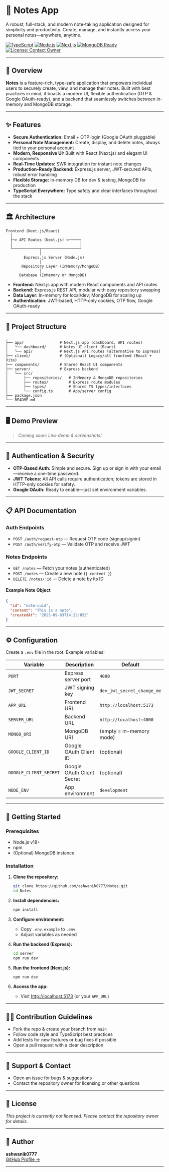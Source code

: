 # 📝 Notes App

A robust, full-stack, and modern note-taking application designed for simplicity and productivity. Create, manage, and instantly access your personal notes—anywhere, anytime.

[![TypeScript](https://img.shields.io/badge/TypeScript-blue.svg)](https://www.typescriptlang.org/)
[![Node.js](https://img.shields.io/badge/Node.js-18%2B-green.svg)](https://nodejs.org/)
[![Next.js](https://img.shields.io/badge/Next.js-black?logo=next.js)](https://nextjs.org/)
[![MongoDB Ready](https://img.shields.io/badge/MongoDB-ready-brightgreen?logo=mongodb)](https://mongodb.com/)
[![License: Contact Owner](https://img.shields.io/badge/license-contact%20owner-lightgrey.svg)]()

---

## 🚀 Overview

**Notes** is a feature-rich, type-safe application that empowers individual users to securely create, view, and manage their notes. Built with best practices in mind, it boasts a modern UI, flexible authentication (OTP & Google OAuth-ready), and a backend that seamlessly switches between in-memory and MongoDB storage.

---

## ✨ Features

- **Secure Authentication:** Email + OTP login (Google OAuth pluggable)
- **Personal Note Management:** Create, display, and delete notes, always tied to your personal account
- **Modern, Responsive UI:** Built with React (Next.js) and elegant UI components
- **Real-Time Updates:** SWR integration for instant note changes
- **Production-Ready Backend:** Express.js server, JWT-secured APIs, robust error handling
- **Flexible Storage:** In-memory DB for dev & testing, MongoDB for production
- **TypeScript Everywhere:** Type safety and clear interfaces throughout the stack

---

## 🏛️ Architecture

```
Frontend (Next.js/React)
  │
  ├─> API Routes (Next.js) <─────┐
  │                              │
  └────────────┬─────────────────┘
               │
        Express.js Server (Node.js)
               │
       Repository Layer (InMemory/MongoDB)
               │
      Database (InMemory or MongoDB)
```

- **Frontend:** Next.js app with modern React components and API routes
- **Backend:** Express.js REST API, modular with easy repository swapping
- **Data Layer:** In-memory for local/dev; MongoDB for scaling up
- **Authentication:** JWT-based, HTTP-only cookies, OTP flow, Google OAuth-ready

---

## 📂 Project Structure

```
.
├── app/                # Next.js app (dashboard, API routes)
│   └── dashboard/      # Notes UI client (React)
│   └── api/            # Next.js API routes (alternative to Express)
├── client/             # (Optional) Legacy/alt frontend (React + Vite)
├── components/         # Shared React UI components
├── server/             # Express backend
│   └── src/
│       ├── repositories/   # InMemory & MongoDB repositories
│       ├── routes/         # Express route modules
│       ├── types/          # Shared TS types/interfaces
│       └── config.ts       # App/server config
├── package.json
└── README.md
```

---

## 🖥️ Demo Preview

> _Coming soon: Live demo & screenshots!_

---

## 🔑 Authentication & Security

- **OTP-Based Auth:** Simple and secure. Sign up or sign in with your email—receive a one-time password.
- **JWT Tokens:** All API calls require authentication; tokens are stored in HTTP-only cookies for safety.
- **Google OAuth:** Ready to enable—just set environment variables.

---

## 📋 API Documentation

### Auth Endpoints

- `POST /auth/request-otp` — Request OTP code (signup/signin)
- `POST /auth/verify-otp` — Validate OTP and receive JWT

### Notes Endpoints

- `GET /notes` — Fetch your notes (authenticated)
- `POST /notes` — Create a new note (`{ content }`)
- `DELETE /notes/:id` — Delete a note by its ID

#### Example Note Object

```json
{
  "id": "note-uuid",
  "content": "This is a note",
  "createdAt": "2025-09-03T14:22:05Z"
}
```

---

## ⚙️ Configuration

Create a `.env` file in the root. Example variables:

| Variable                | Description                  | Default                         |
|-------------------------|------------------------------|---------------------------------|
| `PORT`                  | Express server port          | `4000`                          |
| `JWT_SECRET`            | JWT signing key              | `dev_jwt_secret_change_me`      |
| `APP_URL`               | Frontend URL                 | `http://localhost:5173`         |
| `SERVER_URL`            | Backend URL                  | `http://localhost:4000`         |
| `MONGO_URI`             | MongoDB URI                  | (empty = in-memory mode)        |
| `GOOGLE_CLIENT_ID`      | Google OAuth Client ID       | (optional)                      |
| `GOOGLE_CLIENT_SECRET`  | Google OAuth Client Secret   | (optional)                      |
| `NODE_ENV`              | App environment              | `development`                   |

---

## 🏁 Getting Started

### Prerequisites

- Node.js v18+
- npm
- (Optional) MongoDB instance

### Installation

1. **Clone the repository:**
   ```bash
   git clone https://github.com/ashwanik0777/Notes.git
   cd Notes
   ```

2. **Install dependencies:**
   ```bash
   npm install
   ```

3. **Configure environment:**
   - Copy `.env.example` to `.env`
   - Adjust variables as needed

4. **Run the backend (Express):**
   ```bash
   cd server
   npm run dev
   ```

5. **Run the frontend (Next.js):**
   ```bash
   npm run dev
   ```

6. **Access the app:**
   - Visit [http://localhost:5173](http://localhost:5173) (or your `APP_URL`)

---

## 🧑‍💻 Contribution Guidelines

- Fork the repo & create your branch from `main`
- Follow code style and TypeScript best practices
- Add tests for new features or bug fixes if possible
- Open a pull request with a clear description

---

## 💬 Support & Contact

- Open an [issue](https://github.com/ashwanik0777/Notes/issues) for bugs & suggestions
- Contact the repository owner for licensing or other questions

---

## 📄 License

_This project is currently not licensed. Please contact the repository owner for details._

---

## 👤 Author

**ashwanik0777**  
[GitHub Profile →](https://github.com/ashwanik0777)

---
